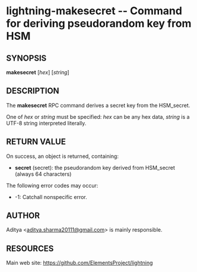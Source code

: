lightning-makesecret -- Command for deriving pseudorandom key from HSM
=====================================================================

SYNOPSIS
--------

**makesecret** [*hex*] [*string*]

DESCRIPTION
-----------

The **makesecret** RPC command derives a secret key from the HSM\_secret.

One of *hex* or *string* must be specified: *hex* can be any hex data,
*string* is a UTF-8 string interpreted literally.

RETURN VALUE
------------

[comment]: # (GENERATE-FROM-SCHEMA-START)
On success, an object is returned, containing:

- **secret** (secret): the pseudorandom key derived from HSM\_secret (always 64 characters)

[comment]: # (GENERATE-FROM-SCHEMA-END)


The following error codes may occur:
- -1: Catchall nonspecific error.

AUTHOR
------

Aditya <<aditya.sharma20111@gmail.com>> is mainly responsible.

RESOURCES
---------

Main web site: <https://github.com/ElementsProject/lightning>

[comment]: # ( SHA256STAMP:5560433bde5292bad74eab0b688d8e6baa0a51562670a4f486d41b4eb2103ca8)
